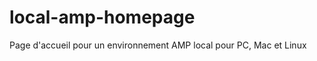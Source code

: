 local-amp-homepage
==================

Page d'accueil pour un environnement AMP local pour PC, Mac et Linux
